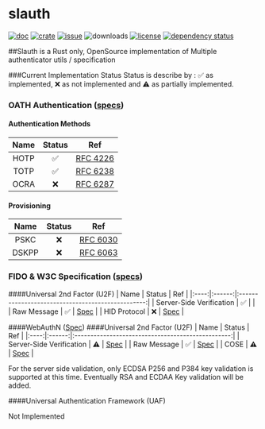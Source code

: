# slauth
[![doc](https://docs.rs/slauth/badge.svg)](https://docs.rs/slauth/)
[![crate](https://img.shields.io/crates/v/slauth.svg)](https://crates.io/crates/slauth)
[![issue](https://img.shields.io/github/issues/devolutions/slauth.svg)](https://github.com/devolutions/slauth/issues)
![downloads](https://img.shields.io/crates/d/slauth.svg)
[![license](https://img.shields.io/crates/l/slauth.svg)](https://github.com/devolutions/slauth/blob/master/LICENSE)
[![dependency status](https://deps.rs/repo/github/devolutions/slauth/status.svg)](https://deps.rs/repo/github/devolutions/slauth)

##Slauth is a Rust only, OpenSource implementation of Multiple authenticator utils / specification

###Current Implementation Status
Status is describe by : ✅ as implemented, ❌ as not implemented and ⚠️ as partially implemented.

### OATH Authentication ([specs](https://openauthentication.org/specifications-technical-resources/))

#### Authentication Methods
| Name | Status |                        Ref                       |
|:----:|:------:|:-------------------------------------------------:|
| HOTP |    ✅   | [RFC 4226](https://tools.ietf.org/html/rfc4226) |
| TOTP |    ✅   |  [RFC 6238](https://tools.ietf.org/html/rfc6238) |
| OCRA |    ❌   |  [RFC 6287](https://tools.ietf.org/html/rfc6287) |

#### Provisioning
| Name | Status |                        Ref                       |
|:----:|:------:|:-------------------------------------------------:|
| PSKC |    ❌   | [RFC 6030](https://tools.ietf.org/html/rfc6030) |
| DSKPP |    ❌   |  [RFC 6063](https://tools.ietf.org/html/rfc6063) |


### FIDO & W3C Specification ([specs](https://fidoalliance.org/specifications/download/))

####Universal 2nd Factor (U2F)
| Name | Status |                        Ref                       |
|:----:|:------:|:-------------------------------------------------:|
| Server-Side Verification |    ✅   |  |
| Raw Message |    ✅   |  [Spec](https://fidoalliance.org/specs/fido-u2f-v1.2-ps-20170411/fido-u2f-raw-message-formats-v1.2-ps-20170411.html) |
| HID Protocol |    ❌   |  [Spec](https://fidoalliance.org/specs/fido-u2f-v1.2-ps-20170411/fido-u2f-hid-protocol-v1.2-ps-20170411.html) |

####WebAuthN ([Spec](https://www.w3.org/TR/webauthn/))
####Universal 2nd Factor (U2F)
| Name | Status |                        Ref                       |
|:----:|:------:|:-------------------------------------------------:|
| Server-Side Verification |    ⚠️   | [Spec](https://www.w3.org/TR/webauthn/) |
| Raw Message |    ✅   |  [Spec](https://www.w3.org/TR/webauthn/) |
| COSE |    ⚠️   |  [Spec](https://tools.ietf.org/html/rfc8152) |

For the server side validation, only ECDSA P256 and P384 key validation is supported at this time. Eventually RSA and ECDAA Key validation will be added. 

####Universal Authentication Framework (UAF)

Not Implemented